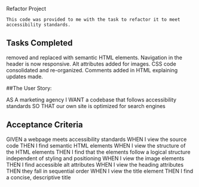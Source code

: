 Refactor Project
```
This code was provided to me with the task to refactor it to meet accessibility standards.  

```
## Tasks Completed

<divs> removed and replaced with semantic HTML elements.
Navigation in the header is now responsive.
Alt attributes added for images.
CSS code consolidated and re-organized.
Comments added in HTML explaining updates made.

##The User Story:

AS A marketing agency
I WANT a codebase that follows accessibility standards
SO THAT our own site is optimized for search engines

## Acceptance Criteria

GIVEN a webpage meets accessibility standards
WHEN I view the source code
THEN I find semantic HTML elements
WHEN I view the structure of the HTML elements
THEN I find that the elements follow a logical structure independent of styling and positioning
WHEN I view the image elements
THEN I find accessible alt attributes
WHEN I view the heading attributes
THEN they fall in sequential order
WHEN I view the title element
THEN I find a concise, descriptive title




